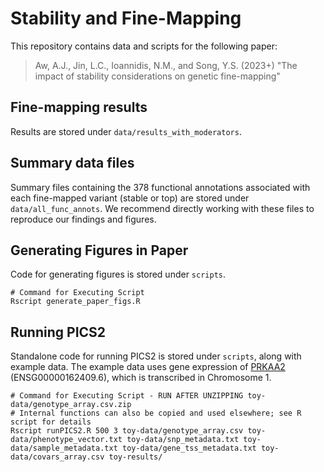 # Stability and Fine-Mapping

This repository contains data and scripts for the following paper:

> Aw, A.J., Jin, L.C., Ioannidis, N.M., and Song, Y.S. (2023+) "The impact of stability considerations on genetic fine-mapping"

## Fine-mapping results

Results are stored under `data/results_with_moderators`.

## Summary data files

Summary files containing the 378 functional annotations associated with each fine-mapped variant (stable or top) are stored under `data/all_func_annots`. We recommend directly working with these files to reproduce our findings and figures.

## Generating Figures in Paper

Code for generating figures is stored under `scripts`.

```
# Command for Executing Script
Rscript generate_paper_figs.R
```

## Running PICS2

Standalone code for running PICS2 is stored under `scripts`, along with example data. The example data uses gene expression of [PRKAA2](http://genome.cse.ucsc.edu/cgi-bin/hgGene?org=Human&hgg_chrom=none&hgg_type=knownGene&hgg_gene=uc001cyk.5) (ENSG00000162409.6), which is transcribed in Chromosome 1. 

```
# Command for Executing Script - RUN AFTER UNZIPPING toy-data/genotype_array.csv.zip
# Internal functions can also be copied and used elsewhere; see R script for details
Rscript runPICS2.R 500 3 toy-data/genotype_array.csv toy-data/phenotype_vector.txt toy-data/snp_metadata.txt toy-data/sample_metadata.txt toy-data/gene_tss_metadata.txt toy-data/covars_array.csv toy-results/
```